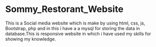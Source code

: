 # Sommy_Restorant_Website
This is a Social media website which is make by using html, css, js, Bootstrap, php and in this i have a a mysql for storing the data in database.This is responsive website in which i have used my skills for showing my knowledge.
